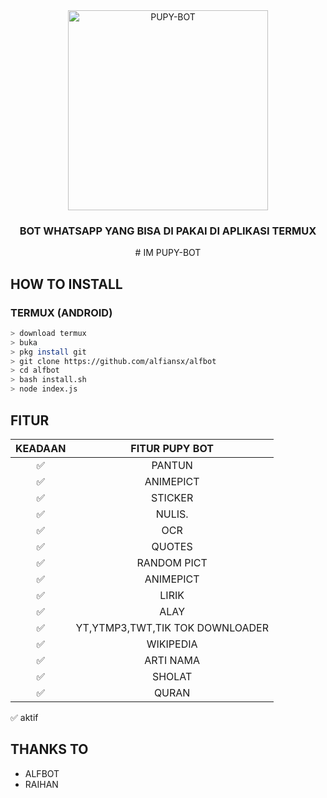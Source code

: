 <div align="center">
    <img alt="PUPY-BOT" src ="https://i.ibb.co/jD65tdm/62-812-1347-7896-20201109-230938.jpg" width="320">
    <h3> BOT WHATSAPP YANG BISA DI PAKAI DI APLIKASI TERMUX</h3>
# IM PUPY-BOT
</div>


## HOW TO INSTALL 

### TERMUX (ANDROID)
```bash
> download termux
> buka
> pkg install git
> git clone https://github.com/alfiansx/alfbot
> cd alfbot
> bash install.sh
> node index.js
```


## FITUR

| KEADAAN       |               FITUR PUPY BOT  |
| :-----------: | :--------------------------------:  |
|       ✅       | PANTUN                             |
|       ✅       | ANIMEPICT                          |
|       ✅       | STICKER                            |
|       ✅       | NULIS.                             |
|       ✅       | OCR                                |
|       ✅       | QUOTES                             |
|       ✅       | RANDOM PICT                        |
|       ✅       | ANIMEPICT                          |
|       ✅       | LIRIK                              |
|       ✅       | ALAY                               |
|       ✅       | YT,YTMP3,TWT,TIK TOK DOWNLOADER    |
|       ✅       | WIKIPEDIA                          |
|       ✅       | ARTI NAMA                          |
|       ✅       | SHOLAT                             |
|       ✅       | QURAN                              |

✅ aktif


## THANKS TO
* ALFBOT
* RAIHAN

